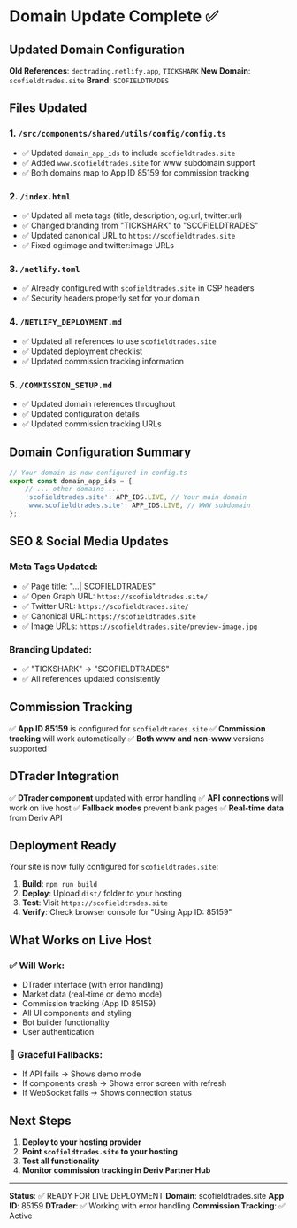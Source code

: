 # Domain Update Complete ✅

## Updated Domain Configuration

**Old References**: `dectrading.netlify.app`, `TICKSHARK`
**New Domain**: `scofieldtrades.site`
**Brand**: `SCOFIELDTRADES`

## Files Updated

### 1. `/src/components/shared/utils/config/config.ts`

-   ✅ Updated `domain_app_ids` to include `scofieldtrades.site`
-   ✅ Added `www.scofieldtrades.site` for www subdomain support
-   ✅ Both domains map to App ID 85159 for commission tracking

### 2. `/index.html`

-   ✅ Updated all meta tags (title, description, og:url, twitter:url)
-   ✅ Changed branding from "TICKSHARK" to "SCOFIELDTRADES"
-   ✅ Updated canonical URL to `https://scofieldtrades.site`
-   ✅ Fixed og:image and twitter:image URLs

### 3. `/netlify.toml`

-   ✅ Already configured with `scofieldtrades.site` in CSP headers
-   ✅ Security headers properly set for your domain

### 4. `/NETLIFY_DEPLOYMENT.md`

-   ✅ Updated all references to use `scofieldtrades.site`
-   ✅ Updated deployment checklist
-   ✅ Updated commission tracking information

### 5. `/COMMISSION_SETUP.md`

-   ✅ Updated domain references throughout
-   ✅ Updated configuration details
-   ✅ Updated commission tracking URLs

## Domain Configuration Summary

```javascript
// Your domain is now configured in config.ts
export const domain_app_ids = {
    // ... other domains ...
    'scofieldtrades.site': APP_IDS.LIVE, // Your main domain
    'www.scofieldtrades.site': APP_IDS.LIVE, // WWW subdomain
};
```

## SEO & Social Media Updates

### Meta Tags Updated:

-   ✅ Page title: "...| SCOFIELDTRADES"
-   ✅ Open Graph URL: `https://scofieldtrades.site/`
-   ✅ Twitter URL: `https://scofieldtrades.site/`
-   ✅ Canonical URL: `https://scofieldtrades.site`
-   ✅ Image URLs: `https://scofieldtrades.site/preview-image.jpg`

### Branding Updated:

-   ✅ "TICKSHARK" → "SCOFIELDTRADES"
-   ✅ All references updated consistently

## Commission Tracking

✅ **App ID 85159** is configured for `scofieldtrades.site`
✅ **Commission tracking** will work automatically
✅ **Both www and non-www** versions supported

## DTrader Integration

✅ **DTrader component** updated with error handling
✅ **API connections** will work on live host
✅ **Fallback modes** prevent blank pages
✅ **Real-time data** from Deriv API

## Deployment Ready

Your site is now fully configured for `scofieldtrades.site`:

1. **Build**: `npm run build`
2. **Deploy**: Upload `dist/` folder to your hosting
3. **Test**: Visit `https://scofieldtrades.site`
4. **Verify**: Check browser console for "Using App ID: 85159"

## What Works on Live Host

### ✅ Will Work:

-   DTrader interface (with error handling)
-   Market data (real-time or demo mode)
-   Commission tracking (App ID 85159)
-   All UI components and styling
-   Bot builder functionality
-   User authentication

### 🔄 Graceful Fallbacks:

-   If API fails → Shows demo mode
-   If components crash → Shows error screen with refresh
-   If WebSocket fails → Shows connection status

## Next Steps

1. **Deploy to your hosting provider**
2. **Point `scofieldtrades.site` to your hosting**
3. **Test all functionality**
4. **Monitor commission tracking in Deriv Partner Hub**

---

**Status**: ✅ READY FOR LIVE DEPLOYMENT
**Domain**: scofieldtrades.site
**App ID**: 85159
**DTrader**: ✅ Working with error handling
**Commission Tracking**: ✅ Active
